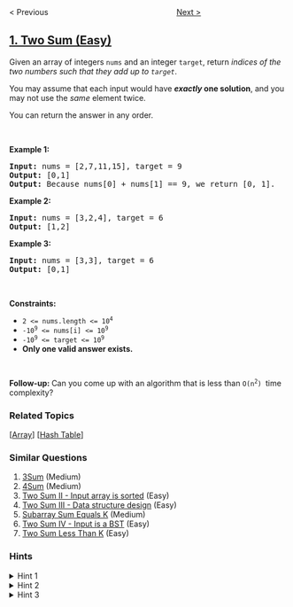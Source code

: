 <!--|This file generated by command(leetcode description); DO NOT EDIT.    |-->
<!--+----------------------------------------------------------------------+-->
<!--|@author    openset <openset.wang@gmail.com>                           |-->
<!--|@link      https://github.com/openset                                 |-->
<!--|@home      https://github.com/openset/leetcode                        |-->
<!--+----------------------------------------------------------------------+-->

< Previous
　　　　　　　　　　　　　　　　
[Next >](../add-two-numbers "Add Two Numbers")

## [1. Two Sum (Easy)](https://leetcode.com/problems/two-sum "两数之和")

<p>Given an array of integers <code>nums</code>&nbsp;and an integer <code>target</code>, return <em>indices of the two numbers such that they add up to <code>target</code></em>.</p>

<p>You may assume that each input would have <strong><em>exactly</em> one solution</strong>, and you may not use the <em>same</em> element twice.</p>

<p>You can return the answer in any order.</p>

<p>&nbsp;</p>
<p><strong>Example 1:</strong></p>

<pre>
<strong>Input:</strong> nums = [2,7,11,15], target = 9
<strong>Output:</strong> [0,1]
<strong>Output:</strong> Because nums[0] + nums[1] == 9, we return [0, 1].
</pre>

<p><strong>Example 2:</strong></p>

<pre>
<strong>Input:</strong> nums = [3,2,4], target = 6
<strong>Output:</strong> [1,2]
</pre>

<p><strong>Example 3:</strong></p>

<pre>
<strong>Input:</strong> nums = [3,3], target = 6
<strong>Output:</strong> [0,1]
</pre>

<p>&nbsp;</p>
<p><strong>Constraints:</strong></p>

<ul>
	<li><code>2 &lt;= nums.length &lt;= 10<sup>4</sup></code></li>
	<li><code>-10<sup>9</sup> &lt;= nums[i] &lt;= 10<sup>9</sup></code></li>
	<li><code>-10<sup>9</sup> &lt;= target &lt;= 10<sup>9</sup></code></li>
	<li><strong>Only one valid answer exists.</strong></li>
</ul>

<p>&nbsp;</p>
<strong>Follow-up:&nbsp;</strong>Can you come up with an algorithm that is less than&nbsp;<code>O(n<sup>2</sup>)&nbsp;</code>time complexity?

### Related Topics
  [[Array](../../tag/array/README.md)]
  [[Hash Table](../../tag/hash-table/README.md)]

### Similar Questions
  1. [3Sum](../3sum) (Medium)
  1. [4Sum](../4sum) (Medium)
  1. [Two Sum II - Input array is sorted](../two-sum-ii-input-array-is-sorted) (Easy)
  1. [Two Sum III - Data structure design](../two-sum-iii-data-structure-design) (Easy)
  1. [Subarray Sum Equals K](../subarray-sum-equals-k) (Medium)
  1. [Two Sum IV - Input is a BST](../two-sum-iv-input-is-a-bst) (Easy)
  1. [Two Sum Less Than K](../two-sum-less-than-k) (Easy)

### Hints
<details>
<summary>Hint 1</summary>
A really brute force way would be to search for all possible pairs of numbers but that would be too slow. Again, it's best to try out brute force solutions for just for completeness. It is from these brute force solutions that you can come up with optimizations.
</details>

<details>
<summary>Hint 2</summary>
So, if we fix one of the numbers, say <pre>x</pre>, we have to scan the entire array to find the next number <pre>y</pre> which is <pre>value - x</pre> where value is the input parameter. Can we change our array somehow so that this search becomes faster?
</details>

<details>
<summary>Hint 3</summary>
The second train of thought is, without changing the array, can we use additional space somehow? Like maybe a hash map to speed up the search?
</details>
